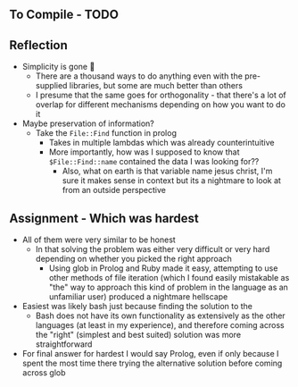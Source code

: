 ## To Compile - TODO

## Reflection
- Simplicity is gone 🦀
    - There are a thousand ways to do anything even with the pre-supplied libraries, but some are much better than others
    - I presume that the same goes for orthogonality - that there's a lot of overlap for different mechanisms depending on how you want to do it
- Maybe preservation of information?
    - Take the `File::Find` function in prolog
        - Takes in multiple lambdas which was already counterintuitive
        - More importantly, how was I supposed to know that `$File::Find::name` contained the data I was looking for??
            - Also, what on earth is that variable name jesus christ, I'm sure it makes sense in context but its a nightmare to look at from an outside perspective

## Assignment - Which was hardest
- All of them were very similar to be honest
    - In that solving the problem was either very difficult or very hard depending on whether you picked the right approach
        - Using glob in Prolog and Ruby made it easy, attempting to use other methods of file iteration (which I found easily mistakable as "the" way to approach this kind of problem in the language as an unfamiliar user) produced a nightmare hellscape
- Easiest was likely bash just because finding the solution to the 
    - Bash does not have its own functionality as extensively as the other languages (at least in my experience), and therefore coming across the "right" (simplest and best suited) solution was more straightforward
- For final answer for hardest I would say Prolog, even if only because I spent the most time there trying the alternative solution before coming across glob